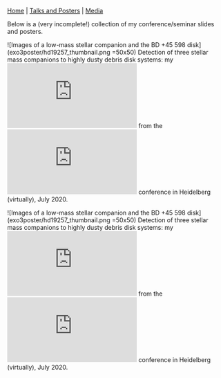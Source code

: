 [Home](https://ecmatthews.github.io/)  |  [Talks and Posters](https://ecmatthews.github.io/slides)  |  [Media](https://ecmatthews.github.io/media)


Below is a (very incomplete!) collection of my conference/seminar slides and posters.

![Images of a low-mass stellar companion and the BD +45 598 disk](exo3poster/hd19257_thumbnail.png =50x50) Detection of three stellar mass companions to highly dusty debris disk systems: my ![poster](https://ecmatthews.github.io/exo3poster/exo3_poster.html) from the ![Exoplanets III](https://hdconfsys.zah.uni-heidelberg.de/exoplanets3/index.php) conference in Heidelberg (virtually), July 2020.

![Images of a low-mass stellar companion and the BD +45 598 disk](exo3poster/hd19257_thumbnail.png =50x50) Detection of three stellar mass companions to highly dusty debris disk systems: my ![poster](https://ecmatthews.github.io/exo3poster/exo3_poster.html) from the ![Exoplanets III](https://hdconfsys.zah.uni-heidelberg.de/exoplanets3/index.php) conference in Heidelberg (virtually), July 2020.




